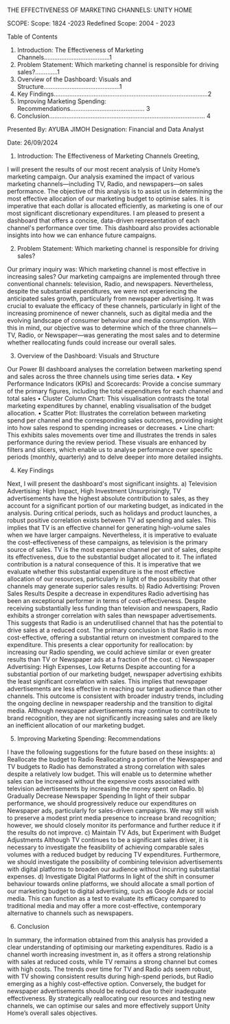 THE EFFECTIVENESS OF MARKETING CHANNELS: UNITY HOME


SCOPE:
Scope: 1824 -2023
Redefined Scope: 2004 - 2023

Table of Contents
1. Introduction: The Effectiveness of Marketing Channels………………….…………….1
2. Problem Statement: Which marketing channel is responsible for driving sales?.............1
3. Overview of the Dashboard: Visuals and Structure……………………………..………1
4. Key Findings………………………………………………………………………..……2
5. Improving Marketing Spending: Recommendations…………………………………….	3
6. Conclusion………………………………………………………………………………	4

Presented By: AYUBA JIMOH
Designation: Financial and Data Analyst


Date: 26/09/2024


1. Introduction: The Effectiveness of Marketing Channels
Greeting,

I will present the results of our most recent analysis of Unity Home’s marketing campaign. Our analysis examined the impact of various marketing channels—including TV, Radio, and newspapers—on sales performance. The objective of this analysis is to assist us in determining the most effective allocation of our marketing budget to optimise sales.
It is imperative that each dollar is allocated efficiently, as marketing is one of our most significant discretionary expenditures. I am pleased to present a dashboard that offers a concise, data-driven representation of each channel's performance over time. This dashboard also provides actionable insights into how we can enhance future campaigns.

2. Problem Statement: Which marketing channel is responsible for driving sales?

Our primary inquiry was: Which marketing channel is most effective in increasing sales? Our marketing campaigns are implemented through three conventional channels: television, Radio, and newspapers. Nevertheless, despite the substantial expenditures, we were not experiencing the anticipated sales growth, particularly from newspaper advertising.
It was crucial to evaluate the efficacy of these channels, particularly in light of the increasing prominence of newer channels, such as digital media and the evolving landscape of consumer behaviour and media consumption. With this in mind, our objective was to determine which of the three channels—TV, Radio, or Newspaper—was generating the most sales and to determine whether reallocating funds could increase our overall sales.

3. Overview of the Dashboard: Visuals and Structure

Our Power BI dashboard analyses the correlation between marketing spend and sales across the three channels using time series data.
• Key Performance Indicators (KPIs) and Scorecards: Provide a concise summary of the primary figures, including the total expenditures for each channel and total sales
• Cluster Column Chart: This visualisation contrasts the total marketing expenditures by channel, enabling visualisation of the budget allocation.
• Scatter Plot: Illustrates the correlation between marketing spend per channel and the corresponding sales outcomes, providing insight into how sales respond to spending increases or decreases.
• Line chart: This exhibits sales movements over time and illustrates the trends in sales performance during the review period.
These visuals are enhanced by filters and slicers, which enable us to analyse performance over specific periods (monthly, quarterly) and to delve deeper into more detailed insights.

4. Key Findings 

Next, I will present the dashboard's most significant insights.
a) Television Advertising: High Impact, High Investment
Unsurprisingly, TV advertisements have the highest absolute contribution to sales, as they account for a significant portion of our marketing budget, as indicated in the analysis. During critical periods, such as holidays and product launches, a robust positive correlation exists between TV ad spending and sales. This implies that TV is an effective channel for generating high-volume sales when we have larger campaigns.
Nevertheless, it is imperative to evaluate the cost-effectiveness of these campaigns, as television is the primary source of sales. TV is the most expensive channel per unit of sales, despite its effectiveness, due to the substantial budget allocated to it. The inflated contribution is a natural consequence of this. It is imperative that we evaluate whether this substantial expenditure is the most effective allocation of our resources, particularly in light of the possibility that other channels may generate superior sales results.
b) Radio Advertising: Proven Sales Results Despite a decrease in expenditures
Radio advertising has been an exceptional performer in terms of cost-effectiveness. Despite receiving substantially less funding than television and newspapers, Radio exhibits a stronger correlation with sales than newspaper advertisements. This suggests that Radio is an underutilised channel that has the potential to drive sales at a reduced cost.
The primary conclusion is that Radio is more cost-effective, offering a substantial return on investment compared to the expenditure. This presents a clear opportunity for reallocation: by increasing our Radio spending, we could achieve similar or even greater results than TV or Newspaper ads at a fraction of the cost.
c) Newspaper Advertising: High Expenses, Low Returns
Despite accounting for a substantial portion of our marketing budget, newspaper advertising exhibits the least significant correlation with sales. This implies that newspaper advertisements are less effective in reaching our target audience than other channels. 
This outcome is consistent with broader industry trends, including the ongoing decline in newspaper readership and the transition to digital media. Although newspaper advertisements may continue to contribute to brand recognition, they are not significantly increasing sales and are likely an inefficient allocation of our marketing budget.

5. Improving Marketing Spending: Recommendations

I have the following suggestions for the future based on these insights:
a) Reallocate the budget to Radio
Reallocating a portion of the Newspaper and TV budgets to Radio has demonstrated a strong correlation with sales despite a relatively low budget. This will enable us to determine whether sales can be increased without the expensive costs associated with television advertisements by increasing the money spent on Radio.
b) Gradually Decrease Newspaper Spending
In light of their subpar performance, we should progressively reduce our expenditures on Newspaper ads, particularly for sales-driven campaigns. We may still wish to preserve a modest print media presence to increase brand recognition; however, we should closely monitor its performance and further reduce it if the results do not improve.
c) Maintain TV Ads, but Experiment with Budget Adjustments
Although TV continues to be a significant sales driver, it is necessary to investigate the feasibility of achieving comparable sales volumes with a reduced budget by reducing TV expenditures. Furthermore, we should investigate the possibility of combining television advertisements with digital platforms to broaden our audience without incurring substantial expenses.
d) Investigate Digital Platforms
In light of the shift in consumer behaviour towards online platforms, we should allocate a small portion of our marketing budget to digital advertising, such as Google Ads or social media. This can function as a test to evaluate its efficacy compared to traditional media and may offer a more cost-effective, contemporary alternative to channels such as newspapers.

6. Conclusion
   
In summary, the information obtained from this analysis has provided a clear understanding of optimising our marketing expenditures. Radio is a channel worth increasing investment in, as it offers a strong relationship with sales at reduced costs, while TV remains a strong channel but comes with high costs. The trends over time for TV and Radio ads seem robust, with TV showing consistent results during high-spend periods, but Radio emerging as a highly cost-effective option. Conversely, the budget for newspaper advertisements should be reduced due to their inadequate effectiveness.
By strategically reallocating our resources and testing new channels, we can optimise our sales and more effectively support Unity Home’s overall sales objectives.


